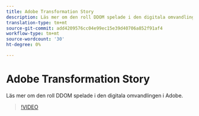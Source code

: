 ```yaml
---
title: Adobe Transformation Story
description: Läs mer om den roll DDOM spelade i den digitala omvandlingen i Adobe.
translation-type: tm+mt
source-git-commit: add4209576cc04e99ec15e39d40706a852f91af4
workflow-type: tm+mt
source-wordcount: '30'
ht-degree: 0%

---
```



# Adobe Transformation Story

Läs mer om den roll DDOM spelade i den digitala omvandlingen i Adobe.

>[!VIDEO](https://video.tv.adobe.com/v/41691)
